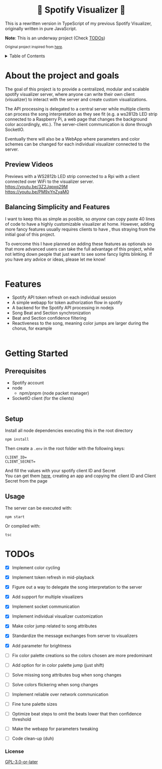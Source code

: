 <div align="center"> <h1><strong>🎵 Spotify Visualizer 🎵</strong></h1> </div>

This is a rewritten version in TypeScript of my previous Spotify Visualizer, originally written in pure JavaScript.

**Note**: This is an underway project (Check <a href="#todos">TODOs</a>)

<sub>Original project inspired from [here](https://github.com/lukefredrickson/spotify-led-visualizer).</sub>

<details>
  <summary>Table of Contents</summary>
  <ol>
    <li>
      <a href="#about-the-project-and-goals">About the project and goals</a>
      <ul>
        <li><a href="#preview-videos">Preview Videos</a></li>
        <li><a href="#balancing-simplicity-and-features">Balancing Simplicity and Features</a></li>
    </ul>
    </li>
    <li><a href="#features">Features</a></li>
    <li><a href="#getting-started">Getting Started</a></li>
    <ul>
        <li><a href="#prerequisites">Prerequisites</a></li>
        <li><a href="#dependencies">Setup</a></li>
        <li><a href="#usage">Usage</a></li>
    </ul>
    <li><a href="#todos">TODOs</a></li>
    <li><a href="#license">License</a></li>
  </ol>
</details>


# About the project and goals
The goal of this project is to provide a centralized, modular and scalable spotify visualizer server, where anyone can write their own client (visualizer) to interact with the server and create custom visualizations.

The API processing is delegated to a central server while multiple clients can process the song interpretation as they see fit (e.g. a ws2812b LED strip connected to a Raspberry Pi, a web page that changes the background color accordingly, etc.). The server-client communication is done through SocketIO.

Eventually there will also be a WebApp where parameters and color schemes can be changed for each individual visualizer connected to the server.

## Preview Videos
Previews with a WS2812b LED strip connected to a Rpi with a client connected over WiFi to the visualizer server. \
https://youtu.be/3Z2Jqpxq29M \
https://youtu.be/PM9xYnZyaM0 

## Balancing Simplicity and Features
I want to keep this as simple as posible, so *anyone* can copy paste 40 lines of code to have a highly customizable visualizer at home. However, adding more fancy features usually requires clients to have , thus straying from the initial goal of this project.

To overcome this I have planned on adding these features as optionals so that more advanced users can take the full advantage of this project, while not letting down people that just want to see some fancy lights blinking. If you have any advice or ideas, please let me know!
<br><br/>

# Features
- Spotify API token refresh on each individual session
- A simple webapp for token authorization flow in spotify
- A backend for the Spotify API processing in nodejs
- Song Beat and Section synchronization
- Beat and Section confidence filtering
- Reactiveness to the song, meaning color jumps are larger during the chorus, for example
<br><br/>

# Getting Started
## Prerequisites
- Spotify account
- node
  - npm/pnpm (node packet manager)
- SocketIO client (for the clients)
<br><br/>
## Setup
Install all node dependencies executing this in the root directory
```console
npm install
```
Then create a ```.env``` in the root folder with the following keys:
```
CLIENT_ID=
CLIENT_SECRET=
```
And fill the values with your spotify client ID and Secret \
You can get them [here](https://developer.spotify.com/dashboard/applications), creating an app and copying the client ID and Client Secret from the page
## Usage
The server can be executed with:
```console
npm start
```
Or compiled with:
```console
tsc
```

# TODOs
- [x] Implement color cycling
- [x] Implement token refresh in mid-playback
- [x] Figure out a way to delegate the song interpretation to the server
- [x] Add support for multiple visualizers
- [x] Implement socket communication
- [x] Implement individual visualizer customization
- [x] Make color jump related to song attributes
- [x] Standardize the message exchanges from server to visualizers
- [x] Add parameter for brightness
- [ ] Fix color palette creations so the colors chosen are more predominant
- [ ] Add option for in color palette jump (just shift)
- [ ] Solve missing song attributes bug when song changes
- [ ] Solve colors flickering when song changes
- [ ] Implement reliable over network communication
- [ ] Fine tune palette sizes
- [ ] Optimize beat steps to omit the beats lower that then confidence threshold
- [ ] Make the webapp for parameters tweaking
- [ ] Code clean-up (duh)


### License
[GPL-3.0-or-later](https://opensource.org/licenses/GPL-3.0)
